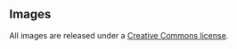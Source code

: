 ## Images

All images are released under a [Creative Commons license](http://creativecommons.org/licenses/by/4.0/). 
<br><br>

<!-- ![image](https://cdorgs.github.io/img/06_Vivo_Group_Behavior_Trace.jpg)
Insert caption here.
<br><br> -->
